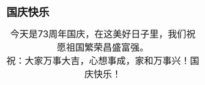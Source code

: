 # 国庆快乐



<center><font size = "5">今天是73周年国庆，在这美好日子里，我们祝愿祖国繁荣昌盛富强。</font></center>

<center><font size = "5">祝：大家万事大吉，心想事成，家和万事兴！国庆快乐！</font></center>

